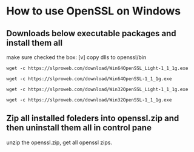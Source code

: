# How to use OpenSSL on Windows

## Downloads below executable packages and install them all

make sure checked the box: [v] copy dlls to openssl/bin


    wget -c https://slproweb.com/download/Win64OpenSSL_Light-1_1_1g.exe

    wget -c https://slproweb.com/download/Win64OpenSSL-1_1_1g.exe

    wget -c https://slproweb.com/download/Win32OpenSSL_Light-1_1_1g.exe

    wget -c https://slproweb.com/download/Win32OpenSSL-1_1_1g.exe


## Zip all installed foleders into openssl.zip and then uninstall them all in control pane

unzip the openssl.zip, get all openssl zips.
